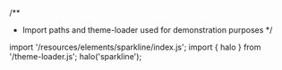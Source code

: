<!--
type: template
name: sparkline
-->
/**
 * Import paths and theme-loader used for demonstration purposes
 */

import '/resources/elements/sparkline/index.js';
import { halo } from '/theme-loader.js';
halo('sparkline');
